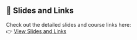 ## 📂 Slides and Links

Check out the detailed slides and course links here:  
👉 [View Slides and Links](./Slides-Links/readme.md)
